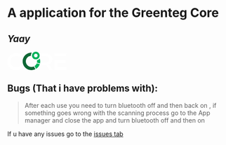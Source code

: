 # A application for the Greenteg Core
## _______________Yaay_______________


<svg width="135" height="42" viewBox="0 0 135 42" fill="none" xmlns="http://www.w3.org/2000/svg"> <path d="M107.011 9.92286V4.12587H134.255V9.92286H113.943H107.011ZM135 35.5554V41.3524H107.004V19.5993H113.943H131.964V25.2884H113.943V35.5554H135Z" fill="white"></path> <path d="M95.6483 41.3524L88.0225 30.4505C87.7042 30.4886 87.2204 30.5013 86.5838 30.5013H78.1623V24.8122H86.2656C89.2892 24.8122 91.5808 24.1646 93.1467 22.8693C94.7126 21.574 95.4956 19.739 95.4956 17.3644C95.4956 14.9897 94.7126 13.1611 93.1467 11.8848C91.5808 10.6086 89.2892 9.96731 86.2656 9.96731H78.1623V4.12587H86.5838C89.8175 4.12587 92.6375 4.65922 95.0373 5.71956C97.4371 6.78626 99.2767 8.31012 100.556 10.2911C101.836 12.2785 102.479 14.6341 102.479 17.3644C102.479 20.1644 101.797 22.5772 100.422 24.5963C99.0539 26.6154 97.087 28.1266 94.528 29.1171L103.115 41.3524H95.6483Z" fill="white"></path> <path d="M19.9432 41.8857C16.1748 41.8857 12.7692 41.0603 9.73288 39.4095C6.69653 37.7586 4.30946 35.4855 2.59077 32.5775C0.859346 29.6695 0 26.3869 0 22.736C0 19.0851 0.872077 15.8024 2.60986 12.8944C4.35402 9.98637 6.74109 7.70694 9.78381 6.06245C12.8202 4.4116 16.2257 3.58618 19.9941 3.58618C23.0496 3.58618 25.844 4.11953 28.3648 5.17988C30.8855 6.24658 33.0243 7.78313 34.7621 9.80859L30.2808 14.0119C27.5818 11.1039 24.2526 9.64985 20.3124 9.64985C17.7534 9.64985 15.4619 10.2086 13.4313 11.3261C11.407 12.4436 9.822 13.9928 8.68894 15.9802C7.54951 17.9676 6.98298 20.2152 6.98298 22.736C6.98298 25.2503 7.54951 27.5044 8.68894 29.4917C9.82837 31.4791 11.407 33.0283 13.4313 34.1458C15.4555 35.2633 17.7534 35.8221 20.3124 35.8221C24.259 35.8221 27.5818 34.349 30.2808 31.4092L34.7621 35.6633C33.018 37.6824 30.8792 39.2253 28.3393 40.292C25.7995 41.3524 22.9986 41.8857 19.9432 41.8857Z" fill="white"></path> <path fill-rule="evenodd" clip-rule="evenodd" d="M64.801 4.52587C67.1053 4.52587 68.9704 6.38625 68.9704 8.68473C68.9704 10.9832 67.1053 12.8436 64.801 12.8436C62.4967 12.8436 60.6316 10.9832 60.6316 8.68473C60.6316 6.38625 62.4967 4.52587 64.801 4.52587ZM67.0544 0.297178C62.4139 -0.940954 57.6398 1.80198 56.3985 6.43704C55.1573 11.0658 57.9072 15.8278 62.554 17.0659C67.1944 18.3041 71.9686 15.5611 73.2099 10.9261C74.4511 6.29735 71.6949 1.53531 67.0544 0.297178Z" fill="#00B25A"></path> <path fill-rule="evenodd" clip-rule="evenodd" d="M73.891 28.2536L66.8762 26.3805C65.915 29.0218 64.1008 31.2568 61.771 32.7489L65.3994 39.0158C69.3587 36.5586 72.4078 32.7553 73.891 28.2536Z" fill="#00B25A"></path> <path fill-rule="evenodd" clip-rule="evenodd" d="M42.0888 22.0248C42.0888 15.4024 47.1494 9.96096 53.6295 9.34507C53.5595 8.17678 53.6677 6.98309 53.986 5.79576C54.3552 4.41794 54.9727 3.16711 55.7811 2.08136C55.4755 2.06866 55.17 2.06231 54.8644 2.06231C43.8075 2.06231 34.8449 11.0023 34.8449 22.0312C34.8449 33.0601 43.8075 42 54.8644 42C58.13 42 61.2045 41.219 63.9289 39.8412L60.3006 33.568C58.6519 34.3426 56.8123 34.7744 54.8708 34.7744C47.8051 34.768 42.0888 29.0599 42.0888 22.0248Z" fill="#0E6735"></path> <path fill-rule="evenodd" clip-rule="evenodd" d="M67.3918 19.5358C67.5509 20.3422 67.6337 21.1676 67.6337 22.0184C67.6337 22.9582 67.5318 23.8788 67.3345 24.7614L74.3366 26.6345C74.6867 25.1551 74.8713 23.6058 74.8713 22.0184C74.8713 19.6946 74.4703 17.4596 73.7382 15.3833C72.1723 17.4659 69.9125 18.9326 67.3918 19.5358Z" fill="#00B25A"></path> </svg>

## Bugs (That i have problems with):

> After each use you need to turn bluetooth off and then back on , if something goes wrong with the scanning process go to the App manager and close the app and turn bluetooth off and then on





If u have any issues go to the
<a href="https://github.com/AnthonyOpenSource/GreentegCoreApp/issues"> issues tab</a>
